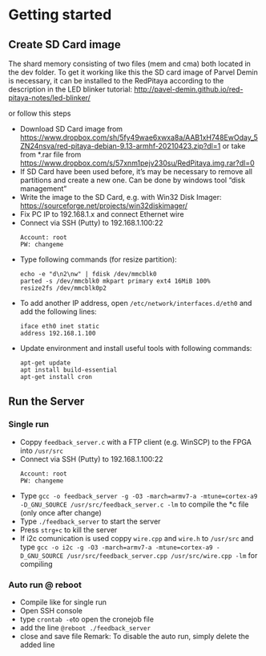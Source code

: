 # Getting started
## Create SD Card image
The shard memory consisting of two files (mem and cma) both located in the dev folder.
To get it working like this the SD card image of Parvel Demin is necessary, it can be installed to the RedPitaya according to the description in the LED blinker tutorial:
http://pavel-demin.github.io/red-pitaya-notes/led-blinker/

or follow this steps

-	Download SD Card image from https://www.dropbox.com/sh/5fy49wae6xwxa8a/AAB1xH748EwOday_5ZN24nsva/red-pitaya-debian-9.13-armhf-20210423.zip?dl=1 or take from *.rar file from https://www.dropbox.com/s/57xnm1pejv230su/RedPitaya.img.rar?dl=0
-	If SD Card have been used before, it’s may be necessary to remove all partitions and create a new one. Can be done by windows tool “disk management”
-	Write the image to the SD Card, e.g. with Win32 Disk Imager: https://sourceforge.net/projects/win32diskimager/
- Fix PC IP to 192.168.1.x and connect Ethernet wire
- Connect via SSH (Putty) to 192.168.1.100:22
  ````
  Account: root
  PW: changeme
  ````
- Type following commands (for resize partition):
  ````
  echo -e "d\n2\nw" | fdisk /dev/mmcblk0
  parted -s /dev/mmcblk0 mkpart primary ext4 16MiB 100%
  resize2fs /dev/mmcblk0p2
  ````
- To add another IP address, open ``/etc/network/interfaces.d/eth0`` and add the following lines:
  ````
  iface eth0 inet static
  address 192.168.1.100
  ````
- Update environment and install useful tools with following commands:
  ````
  apt-get update
  apt install build-essential
  apt-get install cron
  ````

## Run the Server
### Single run
- Coppy ``feedback_server.c`` with a FTP client (e.g. WinSCP) to the FPGA into ``/usr/src``
- Connect via SSH (Putty) to 192.168.1.100:22
  ````
  Account: root
  PW: changeme
  ````
- Type ``gcc -o feedback_server -g -O3 -march=armv7-a -mtune=cortex-a9 -D_GNU_SOURCE /usr/src/feedback_server.c -lm`` to compile the *c file (only once after change)
- Type ``./feedback_server`` to start the server
- Press ``strg+c`` to kill the server
- If i2c comunication is used coppy ``wire.cpp`` and ``wire.h`` to ``/usr/src`` and type ``gcc -o i2c -g -O3 -march=armv7-a -mtune=cortex-a9 -D_GNU_SOURCE /usr/src/feedback_server.cpp /usr/src/wire.cpp -lm`` for compiling

### Auto run @ reboot
- Compile like for single run
- Open SSH console
- type ``crontab -e``to open the cronejob file
- add the line ``@reboot ./feedback_server``
- close and save file
Remark: To disable the auto run, simply delete the added line

